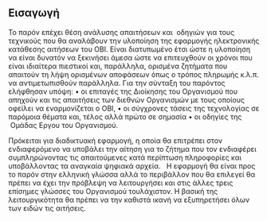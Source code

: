 ## Εισαγωγή

Το παρόν επέχει θέση ανάλυσης απαιτήσεων και  οδηγιών για τους τεχνικούς που θα αναλάβουν την υλοποίηση της εφαρμογής ηλεκτρονικής
κατάθεσης αιτήσεων του ΟΒΙ. Είναι διατυπωμένο έτσι ώστε η υλοποίηση να είναι δυνατόν να ξεκινήσει άμεσα ώστε να επιτευχθούν οι χρόνοι που είναι ιδιαίτερα πιεστικοί και, παράλληλα, ορισμένα ζητήματα που απαιτούν τη λήψη ορισμένων αποφάσεων όπως ο τρόπος πληρωμής κ.λ.π. να αντιμετωπισθούν παράλληλα. 
Για την σύνταξη του παρόντος ελήφθησαν υπόψη:
    • οι επιταγές της Διοίκησης του Οργανισμού που απηχούν και τις απαιτήσεις των διεθνών Οργανισμών με τους οποίους οφείλει να εναρμονίζεται ο ΟΒΙ,
    • οι σύγχρονες τάσεις της τεχνολογίας σε παρόμοια θέματα και, τέλος αλλά πρώτο σε σημασία 
    • οι οδηγίες της  Ομάδας Εργου του Οργανισμού.  
    
Πρόκειται για διαδικτυακή εφαρμογή, η οποία θα επιτρέπει στον ενδιαφερόμενο να υποβάλει την αίτηση για το ζήτημα που τον ενδιαφέρει συμπληρώνοντας τις απαιτούμενες κατά περίπτωση πληροφορίες και υποβάλλοντας τα αναγκαία ψηφιακά αρχεία.   Η εφαρμογή θα είναι προς το παρόν στην ελληνική γλώσσα αλλά το περιβάλλον που θα επιλεγεί θα πρέπει να έχει την πρόβλεψη να λειτουργήσει και στις άλλες τρεις επίσημες γλώσσες του Οργανισμού τουλάχιστον.  Η βασική της λειτουργικότητα θα πρέπει να την καθιστά ικανή να εξυπηρετήσει όλων των ειδών τις αιτήσεις.

